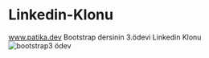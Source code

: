 # Linkedin-Klonu
www.patika.dev Bootstrap dersinin 3.ödevi
Linkedin Klonu
![bootstrap3 ödev](https://user-images.githubusercontent.com/124686895/235353512-cd457a5d-b26e-48cf-b985-8110990c3df6.png)
